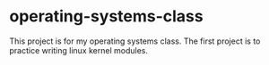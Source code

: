 # operating-systems-class

This project is for my operating systems class. The first project is to practice writing linux kernel modules. 
